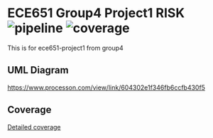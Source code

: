 ECE651 Group4 Project1 RISK
![pipeline](https://gitlab.oit.duke.edu/xs75/ece651-group4-project1/badges/master/pipeline.svg)
![coverage](https://gitlab.oit.duke.edu/xs75/ece651-group4-project1/badges/master/coverage.svg?job=test)
======================================
This is for ece651-project1 from group4

## UML Diagram
https://www.processon.com/view/link/604302e1f346fb6ccfb430f5

## Coverage
[Detailed coverage](https://xs75.pages.oit.duke.edu/ece651-group4-project1/dashboard.html)
